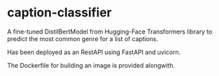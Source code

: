 # caption-classifier

A  fine-tuned DistilBertModel from Hugging-Face Transformers library to  predict the most common genre for a list of captions.

Has been deployed as an RestAPI using FastAPI and uvicorn.

The Dockerfile for building an image is provided alongwith.